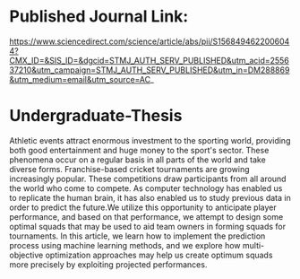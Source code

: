 # Published Journal Link: 
https://www.sciencedirect.com/science/article/abs/pii/S1568494622006044?CMX_ID=&SIS_ID=&dgcid=STMJ_AUTH_SERV_PUBLISHED&utm_acid=255637210&utm_campaign=STMJ_AUTH_SERV_PUBLISHED&utm_in=DM288869&utm_medium=email&utm_source=AC_
# Undergraduate-Thesis
Athletic events attract enormous investment to the sporting world, providing both good entertainment and huge money to the sport's sector. These phenomena occur on a regular basis in all parts of the world and take diverse forms. Franchise-based cricket tournaments are growing increasingly popular. These competitions draw participants from all around the world who come to compete. As computer technology has enabled us to replicate the human brain, it has also enabled us to study previous data in order to predict the future.We utilize this opportunity to anticipate player performance, and based on that performance, we attempt to design some optimal squads that may be used to aid team owners in forming squads for tournaments. In this article, we learn how to implement the prediction process using machine learning methods, and we explore how multi-objective optimization approaches may help us create optimum squads more precisely by exploiting projected performances.
